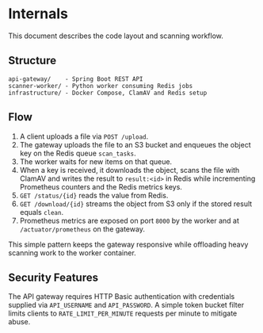 # Internals

This document describes the code layout and scanning workflow.

## Structure

```
api-gateway/    - Spring Boot REST API
scanner-worker/ - Python worker consuming Redis jobs
infrastructure/ - Docker Compose, ClamAV and Redis setup
```

## Flow

1. A client uploads a file via `POST /upload`.
2. The gateway uploads the file to an S3 bucket and enqueues the object key on the Redis queue `scan_tasks`.
3. The worker waits for new items on that queue.
4. When a key is received, it downloads the object, scans the file with ClamAV and writes the result to `result:<id>` in Redis while incrementing Prometheus counters and the Redis metrics keys.
5. `GET /status/{id}` reads the value from Redis.
6. `GET /download/{id}` streams the object from S3 only if the stored result equals `clean`.
7. Prometheus metrics are exposed on port `8000` by the worker and at `/actuator/prometheus` on the gateway.

This simple pattern keeps the gateway responsive while offloading heavy scanning work to the worker container.

## Security Features

The API gateway requires HTTP Basic authentication with credentials supplied via
`API_USERNAME` and `API_PASSWORD`. A simple token bucket filter limits clients
to `RATE_LIMIT_PER_MINUTE` requests per minute to mitigate abuse.

